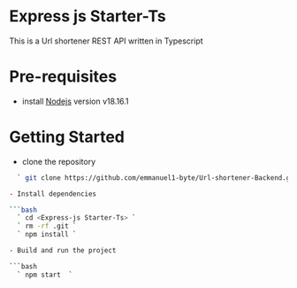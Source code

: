# Express js Starter-Ts
This is a Url shortener REST API written in Typescript

# Pre-requisites
- install [Nodejs](https://nodejs.org/en/blog/release/v18.16.1) version v18.16.1

# Getting Started
- clone the repository

```bash
  ` git clone https://github.com/emmanuel1-byte/Url-shortener-Backend.git `

- Install dependencies

```bash
  ` cd <Express-js Starter-Ts> `
  ` rm -rf .git `
  ` npm install `

- Build and run the project

```bash
  ` npm start  `